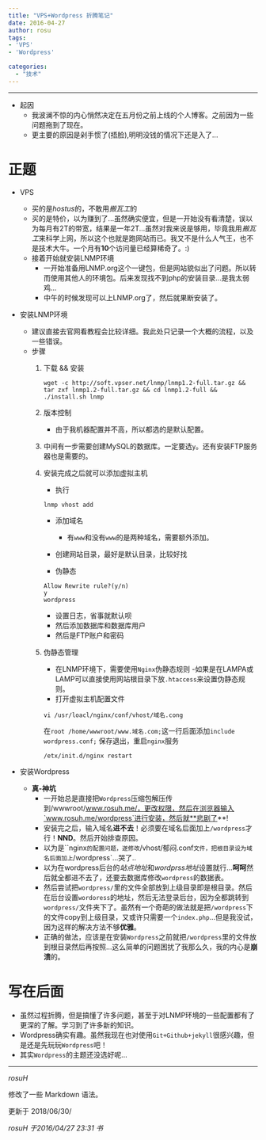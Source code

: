 ```yaml
---
title: "VPS+Wordpress 折腾笔记"
date: 2016-04-27
author: rosu
tags:
- 'VPS'
- 'Wordpress'

categories:
  - "技术"
---
```


****
- 起因
	- 我波澜不惊的内心悄然决定在五月份之前上线的个人博客。之前因为一些问题拖到了现在。
	- 更主要的原因是剁手惯了(捂脸),明明没钱的情况下还是入了...

# 正题

- VPS
	- 买的是*hostus*的，不敢用*搬瓦工*的
	- 买的是特价，以为赚到了...虽然确实便宜，但是一开始没有看清楚，误以为每月有2T的带宽，结果是一年2T...虽然对我来说是够用，毕竟我用*搬瓦工*来科学上网，所以这个也就是跑网站而已。我又不是什么人气王，也不是技术大牛。一个月有**10**个访问量已经算稀奇了。:)
	- 接着开始就安装LNMP环境
		- 一开始准备用LNMP.org这个一键包，但是网站貌似出了问题。所以转而使用其他人的环境包。后来发现找不到php的安装目录...是我太弱鸡...
		- 中午的时候发现可以上LNMP.org了，然后就果断安装了。
- 安装LNMP环境
	- 建议直接去官网看教程会比较详细。我此处只记录一个大概的流程，以及一些错误。
	- 步骤
		1. 下载 && 安装

			```shell
			wget -c http://soft.vpser.net/lnmp/lnmp1.2-full.tar.gz && tar zxf lnmp1.2-full.tar.gz && cd lnmp1.2-full && ./install.sh lnmp
			```

		2. 版本控制
			- 由于我机器配置并不高，所以都选的是默认配置。
		3. 中间有一步需要创建MySQL的数据库。一定要选`y`。还有安装FTP服务器也是需要的。
		4. 安装完成之后就可以添加虚拟主机
			- 执行

			```shell
			lnmp vhost add
			```

			- 添加域名
				- 有`www`和没有`www`的是两种域名，需要额外添加。

			- 创建网站目录，最好是默认目录，比较好找
			- 伪静态

			```shell
			Allow Rewrite rule?(y/n)
			y
			wordpress
			```

			- 设置日志，省事就默认呗
			- 然后添加数据库和数据库用户
			- 然后是FTP账户和密码
		5. 伪静态管理
			- 在LNMP环境下，需要使用`Nginx`伪静态规则
				-如果是在LAMPA或LAMP可以直接使用网站根目录下放`.htaccess`来设置伪静态规则。
			- 打开虚拟主机配置文件

			```shell
			vi /usr/loacl/nginx/conf/vhost/域名.cong
			
			```

			在`root /home/wwwroot/www.域名.com;`这一行后面添加`include wordpress.conf;`
			保存退出，重启`nginx`服务

			```shell
			/etx/init.d/nginx restart
			```

- 安装Wordpress
	- **真-神坑**
		- 一开始总是直接把`Wordpress`压缩包解压传到/wwwroot/www.rosuh.me/，更改权限，然后在浏览器输入`www.rosuh.me/wordpress`进行安装，然后就**悲剧了**!
		- 安装完之后，输入域名**进不去**！必须要在域名后面加上`/wordpress`才行！**NND**。然后开始排查原因。
		- 以为是``nginx`的配置问题，遂修改`/vhost/郁闷.conf`文件，把根目录设为域名后面加上`/wordpress`...哭了..
		- 以为在wordpress后台的*站点地址*和*wordprss地址*设置就行...**呵呵**然后就全都进不去了，还要去数据库修改`wordpress`的数据表。
		- 然后尝试把`wordpress/`里的文件全部放到上级目录即是根目录。然后在后台设置`wordoress`的地址，然后无法登录后台，因为全都跳转到`wordpress/`文件夹下了。虽然有一个奇葩的做法就是把`/wordpress`下的文件copy到上级目录，又或许只需要一个`index.php`...但是我没试，因为这样的解决方法不够**优雅**。
		- 正确的做法，应该是在安装`Wordpress`之前就把`/wordpress`里的文件放到根目录然后再按照...这么简单的问题困扰了我那么久，我的内心是**崩溃**的。

# 写在后面

- 虽然过程折腾，但是搞懂了许多问题，甚至于对LNMP环境的一些配置都有了更深的了解。学习到了许多新的知识。
- Wordpress确实有趣。虽然我现在也对使用`Git+Github+jekyll`很感兴趣，但是还是先玩玩`Wordpress`吧！
- 其实`Wordpress`的主题还没选好呢...

****
*rosuH*

修改了一些 Markdown 语法。

更新于 2018/06/30/

*rosuH*
*于2016/04/27 23:31  书*
